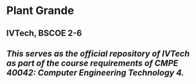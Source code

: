 # Plant Grande
## IVTech, BSCOE 2-6
## *This serves as the **official repository of IVTech** as part of the course requirements of CMPE 40042:	Computer Engineering Technology 4.*
